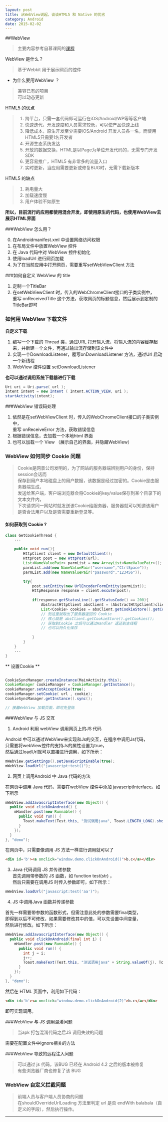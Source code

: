 ```yaml
---
layout: post
title: 从WebView说起，谈谈HTML5 和 Native 的优劣
category: Android
date: 2015-02-02
---
```


##WebView       

>主要内容参考自慕课网的[课程](http://www.imooc.com/learn/268)       

WebView 是什么？     
>基于Webkit 用于展示网页的控件        


- 为什么要用WebView ？        

>兼容已有的项目     
>可以动态更新     

<!-- more -->      


HTML5 的优点       

>1. 跨平台，只需一套代码即可运行在iOS/Android/WP等等客户端     
>2. 快速迭代，开发速度和人员需求较低，可以使产品快速上线     
>3. 降低成本，原生开发至少需要iOS/Android 开发人员各一名，而使用HTML5只需要1名开发者     
>4. 开源生态系统发达     
>5. 开放的数据交换，HTML是以Page为单位开发代码的，无需专门开发SDK     
>6. 更容易推广，HTML5 有非常多的流量入口     
>7. 实时更新，当应用需要更新或修复BUG时，无需下载新版本    


HTML5 的缺点     

>1. 耗电量大     
>2. 加载速度慢     
>3. 用户体验不如原生    

**所以，目前流行的应用都使用混合开发，即使用原生的代码，也使用WebView去展示HTML界面**      

###WebView 怎么用？     

0. 在Androidmanifest.xml 中设置网络访问权限    
1. 在布局文件中放置WebView 控件     
2. 在 Java 代码中对 WebView 控件初始化    
3. 使用loadUrl 进行网页加载    
4. 为了在当前应用中打开网页，需要重写setWebViewClient 方法    

###如何自定义 WebView 的 title   

1.  定制一个TitleBar    
2.  在setWebViewClient 时，传入的WebChromeClient接口的子类实例中，     
重写 onReceivedTitle  这个方法，获取网页的标题信息，然后展示到定制的TitleBar即可     


### 如何用 WebView 下载文件      

**自定义下载**     

1. 编写一个下载的 Thread 类，通过URL 打开输入流，将输入流的内容缓存起来，并新建一个文件，再通过输出流存储到该文件中     
2. 实现一个DownloadListener，覆写onDownloadListener 方法，通过Url 启动一个新线程
3. WebView 控件设置 setDownloadListener        
      
**也可以通过调用系统下载器进行下载**        

```Java
Uri uri = Uri.parse( url );
Intent intent = new Intent ( Intent.ACTION_VIEW, uri );     
startActivity(intent);     
```     

###WebView 错误码处理       

1. 依然是在setWebViewClient 时，传入的WebChromeClient接口的子类实例中，     
重写 onReceiveError 方法，获取错误信息     
2. 根据错误信息，去加载一个本地html 界面    
3. 也可以加载一个 View （展示自己的界面，并隐藏WebView）     

       

### WebView 如何同步 Cookie 问题     

>Cookie是网景公司发明的，为了网站的服务器端辨别用户的身份，保持session会话而     
保存到用户本地磁盘上的用户数据，该数据是经过加密的。Cookie是由服务器端生成，    
发送给客户端，客户端浏览器会将Cookie的key/value保存到某个目录下的文本文件内，     
下次请求同一网站时就发送该Cookie给服务器，服务器就可以知道该用户是否合法用户以及是否需要重新登录等。     


#### 如何获取到 Cookie ?       

```Java
class GetCookieThread {
	···

	public void run(){
		HttpClient client = new DefaultClient();
		HttpPost post = new HttpPost(url);
		List<NameValuePair> parmList = new ArrayList<NameValuePair>();
		parmList.add(new NameValuePair("username","CtrlSpace"));
		parmList.add(new NameValuePair("password","123456"));

		try{
			post.setEntity(new UrlEncoderFormEntity(parmList));
			HttpResponse response = client.excute(post);  
		
			if(response.getStatusLine().getStatusCode() == 200){
				AbstractHttpClient absClient = (AbstractHttpClient)client;   
				List<Cookie> cookies = absClient.getCookieStore().getCookies();
				// 到这里就取出了服务器返回的 Cookie   
				// 核心就是 absClient.getCookieStore().getCookies();    
				// 获取到Cookie 之后可以通过Handler 返还到主线程
				// 也可以持久化保存     
			             
			}
		}
	}
	···
}
```

** 设置Cookie **        


``` Java

CookieSyncManager.createInstance(MainActivity.this);    
CookieManager cookieManager = CookieManager.getInstance();
cookieManager.setAcceptCookie(true);
cookieManager.setCookie( url , cookie);    
CookieSyncManager.getInstance().sync();    

// 接着WebView 加载页面，即可免登陆    

```
###WebView 与 JS 交互    

1. Android 利用 webView 调用网页上的JS 代码      

Android 中可以通过WebView来实现和Js的交互，在程序中调用Js代码，     
只需要将webView控件的支持Js的属性设置为true，     
然后通过loadUrl就可以直接进行调用，如下所示：     
```Java
mWebView.getSettings().setJavaScriptEnable(true);
mWebView.loadUrl("javascript:test()");
```     

2. 网页上调用Android 中 Java 代码的方法     

在网页中调用 Java 代码，需要在webView 控件中添加 javascriptInterface。如下所示     

```Java
mWebView.addJavascriptInterface(new Object() {
  public void clickOnAndroid() {
    mHandler.post(new Runnable() {
      public void run() {
        Toast.makeText(Test.this, "测试调用java", Toast.LENGTH_LONG).show();
      }
    });
  }
}, "demo");
```

在网页中，只需要像调用 JS 方法一样进行调用就可以了
```html
<div id='b'><a onclick="window.demo.clickOnAndroid()">b.c</a></div>
```

3. Java 代码调用 JS 并传递参数     
首先调用带参数的 JS 函数，如 function test(str) ，     
然后只需要在调用JS 时传入参数即可，如下所示：     
```Java
mWebView.loadUrl("javascript:test('aa')");
```

4.  JS 中调用Java 函数并传递参数     

首先一样需要带参数的函数形式，但需注意此处的参数需要final类型，      
即得到以后不可修改，如果需要修改其中的值，可以先设置中间变量，     
然后进行修改。如下所示：     

```Java 
mWebView.addJavascriptInterface(new Object() {
  public void clickOnAndroid(final int i) {
    mHandler.post(new Runnable() {
      public void run() {
        int j = i;
        j++;
        Toast.makeText(Test.this, "测试调用java" + String.valueOf(j), Toast.LENGTH_LONG).show();
      }
    });
  }
}, "demo");      
```

然后在 HTML 页面中，利用如下代码：     
```html
<div id='b'><a onclick="window.demo.clickOnAndroid(2)">b.c</a></div>
```
即可实现调用。     


###WebView 与 JS 调用混淆问题       

>当apk 打包混淆代码之后JS 调用失效的问题    

需要在配置文件中ignore相关的方法


###WebView 导致的远程注入问题      

>可以通过 js 代码，该BUG 已经在 Android 4.2 之后的版本被修复      
>有些浏览器厂商也修复了该 BUG     


### WebView 自定义拦截问题     

>前端人员与客户端人员协商的问题   
>在shouldOverrideUrlLoading 方法里判定 url 是否 endWith balabala（自定义的字段），然后执行操作。     



- - - - - - - - - - 

